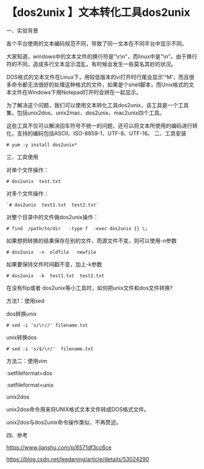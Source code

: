 # 【dos2unix 】文本转化工具dos2unix

一、实验背景

各个平台使用的文本编码规范不同，导致了同一文本在不同平台中显示不同。

大家知道，windows中的文本文件的换行符是"\r\n"，而linux中是"\n"。由于换行符的不同，造成多行文本显示混乱，有时候会发生一些莫名其妙的状况。

DOS格式的文本文件在Linux下，用较低版本的vi打开时行尾会显示‘^M’，而且很多命令都无法很好的处理这种格式的文件，如果是个shell脚本，而Unix格式的文本文件在Windows下用Notepad打开时会拼在一起显示。

为了解决这个问题，我们可以使用文本转化工具dos2unix，该工具是一个工具集，包括unix2dos、unix2mac、dos2unix、mac2unix四个工具。

这些工具不仅可以解决回车符号不统一的问题，还可以将文本所使用的编码进行转化，支持的编码包括ASCII、ISO-8859-1、UTF-8、UTF-16。
二、工具安装

    # yum -y install dos2unix*

三、工具使用

对单个文件操作：

    # dos2unix  test.txt 

对多个文件操作：

    `# dos2unix  test1.txt  test2.txt` 

对整个目录中的文件做dos2unix操作：

    # find  /path/to/dir   -type f  -exec dos2unix {} \;

如果想把转换的结果保存在别的文件，而源文件不变，则可以使用-n参数

    # dos2unix  -n  oldfile   newfile

如果要保持文件时间戳不变，加上-k参数

    # dos2unix  -k  test1.txt  test2.txt 


在没有flip或者 dos2unix等小工具时，如何把unix文件和dos文件转换?

方法1：使用sed

dos转换unix 
    
    # sed -i 's/\r//' filename.txt

unix转换dos

    # sed -i 's/$/\r/'  filename.txt

方法二：使用vim

:setfileformat=dos 

:setfileformat=unix


unix2dos

unix2dos命令用来将UNIX格式文本文件转成DOS格式文件。 

unix2dos与dos2unix命令操作类似，不再赘述。


四、参考

https://www.jianshu.com/p/8571df3cc6ce

https://blog.csdn.net/leedaning/article/details/53024290